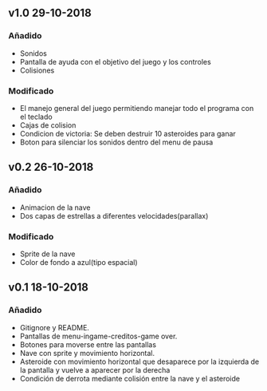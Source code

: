 ## v1.0 29-10-2018
### Añadido
- Sonidos
- Pantalla de ayuda con el objetivo del juego y los controles
- Colisiones
### Modificado
- El manejo general del juego permitiendo manejar todo el programa con el teclado
- Cajas de colision
- Condicion de victoria: Se deben destruir 10 asteroides para ganar
- Boton para silenciar los sonidos dentro del menu de pausa

## v0.2 26-10-2018
### Añadido
- Animacion de la nave
- Dos capas de estrellas a diferentes velocidades(parallax)
### Modificado
- Sprite de la nave
- Color de fondo a azul(tipo espacial)

## v0.1 18-10-2018
### Añadido
- Gitignore y README.
- Pantallas de menu-ingame-creditos-game over.
- Botones para moverse entre las pantallas
- Nave con sprite y movimiento horizontal.
- Asteroide con movimiento horizontal que desaparece por la izquierda de la pantalla y vuelve a aparecer por la derecha
- Condición de derrota mediante colisión entre la nave y el asteroide

